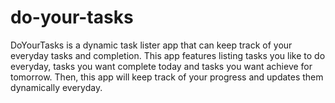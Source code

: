 # do-your-tasks
DoYourTasks is a dynamic task lister app that can keep track of your everyday tasks and completion. This app features listing tasks you like to do everyday, tasks you want complete today and tasks you want achieve for tomorrow. Then, this app will keep track of your progress and updates them dynamically everyday.
